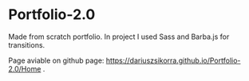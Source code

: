 # Portfolio-2.0
Made from scratch portfolio. In project I used Sass and Barba.js for transitions.


Page aviable on github page: https://dariuszsikorra.github.io/Portfolio-2.0/Home .
